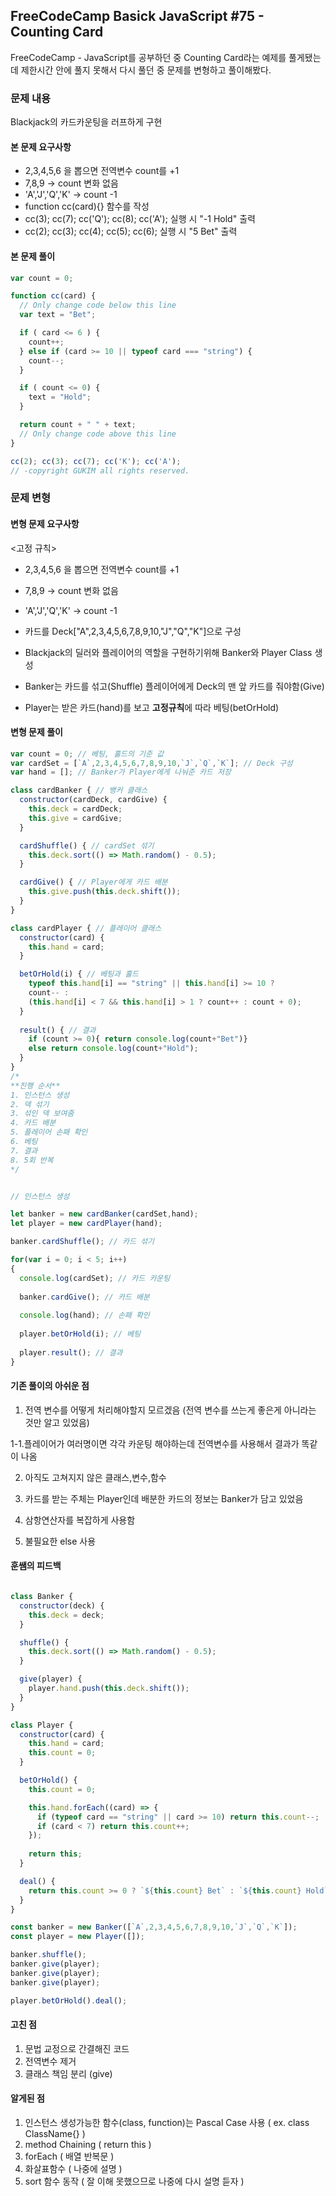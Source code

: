 ## FreeCodeCamp Basick JavaScript #75 - Counting Card
FreeCodeCamp - JavaScript를 공부하던 중 Counting Card라는 예제를 풀게됐는데
제한시간 안에 풀지 못해서 다시 풀던 중 문제를 변형하고 풀이해봤다.

### 문제 내용
Blackjack의 카드카운팅을 러프하게 구현

#### 본 문제 요구사항
- 2,3,4,5,6 을 뽑으면 전역변수 count를 +1
- 7,8,9 -> count 변화 없음
- 'A','J','Q','K' -> count -1
- function cc(card){} 함수를 작성
- cc(3); cc(7); cc('Q'); cc(8); cc('A'); 실행 시 "-1 Hold" 출력
- cc(2); cc(3); cc(4); cc(5); cc(6); 실행 시 "5 Bet" 출력

#### 본 문제 풀이
```js
var count = 0;

function cc(card) {
  // Only change code below this line
  var text = "Bet";

  if ( card <= 6 ) {
    count++;
  } else if (card >= 10 || typeof card === "string") {
    count--;
  }

  if ( count <= 0) {
    text = "Hold";
  }

  return count + " " + text;
  // Only change code above this line
}

cc(2); cc(3); cc(7); cc('K'); cc('A');
// -copyright GUKIM all rights reserved.
```

### 문제 변형

#### 변형 문제 요구사항
<고정 규칙>
- 2,3,4,5,6 을 뽑으면 전역변수 count를 +1
- 7,8,9 -> count 변화 없음
- 'A','J','Q','K' -> count -1

- 카드를 Deck["A",2,3,4,5,6,7,8,9,10,"J","Q","K"]으로 구성
- Blackjack의 딜러와 플레이어의 역할을 구현하기위해 Banker와 Player Class 생성
- Banker는 카드를 섞고(Shuffle) 플레이어에게 Deck의 맨 앞 카드를 줘야함(Give)
- Player는 받은 카드(hand)를 보고 **고정규칙**에 따라 베팅(betOrHold)


#### 변형 문제 풀이
```js
var count = 0; // 베팅, 홀드의 기준 값
var cardSet = [`A`,2,3,4,5,6,7,8,9,10,`J`,`Q`,`K`]; // Deck 구성
var hand = []; // Banker가 Player에게 나눠준 카드 저장

class cardBanker { // 뱅커 클래스
  constructor(cardDeck, cardGive) {
    this.deck = cardDeck;
    this.give = cardGive;
  }

  cardShuffle() { // cardSet 섞기
    this.deck.sort(() => Math.random() - 0.5);
  }

  cardGive() { // Player에게 카드 배분
    this.give.push(this.deck.shift());
  }
}

class cardPlayer { // 플레이어 클래스
  constructor(card) {
    this.hand = card;
  }

  betOrHold(i) { // 베팅과 홀드 
    typeof this.hand[i] == "string" || this.hand[i] >= 10 ?
    count-- : 
    (this.hand[i] < 7 && this.hand[i] > 1 ? count++ : count + 0);
  }
  
  result() { // 결과
    if (count >= 0){ return console.log(count+"Bet")}
    else return console.log(count+"Hold");
  }
}
/*
**진행 순서**
1. 인스턴스 생성
2. 덱 섞기
3. 섞인 덱 보여줌
4. 카드 배분
5. 플레이어 손패 확인
6. 베팅
7. 결과
8. 5회 반복
*/


// 인스턴스 생성

let banker = new cardBanker(cardSet,hand);
let player = new cardPlayer(hand);

banker.cardShuffle(); // 카드 섞기

for(var i = 0; i < 5; i++) 
{
  console.log(cardSet); // 카드 카운팅
  
  banker.cardGive(); // 카드 배분
  
  console.log(hand); // 손패 확인
  
  player.betOrHold(i); // 베팅
  
  player.result(); // 결과
}
```

#### 기존 풀이의 아쉬운 점
1. 전역 변수를 어떻게 처리해야할지 모르겠음 (전역 변수를 쓰는게 좋은게 아니라는 것만 알고 있었음)

1-1.플레이어가 여러명이면 각각 카운팅 해야하는데 전역변수를 사용해서 결과가 똑같이 나옴

2. 아직도 고쳐지지 않은 클래스,변수,함수 

3. 카드를 받는 주체는 Player인데 배분한 카드의 정보는 Banker가 담고 있었음

4. 삼항연산자를 복잡하게 사용함

5. 불필요한 else 사용


#### 훈쌤의 피드백

```js

class Banker {
  constructor(deck) {
    this.deck = deck;
  }

  shuffle() {
    this.deck.sort(() => Math.random() - 0.5);
  }

  give(player) {
    player.hand.push(this.deck.shift());
  }
}

class Player {
  constructor(card) {
    this.hand = card;
    this.count = 0;
  }

  betOrHold() {
    this.count = 0;

    this.hand.forEach((card) => {
      if (typeof card == "string" || card >= 10) return this.count--;
      if (card < 7) return this.count++;
    });
    
    return this;
  }

  deal() {
    return this.count >= 0 ? `${this.count} Bet` : `${this.count} Hold`;
  }
}

const banker = new Banker([`A`,2,3,4,5,6,7,8,9,10,`J`,`Q`,`K`]);
const player = new Player([]);

banker.shuffle();
banker.give(player);
banker.give(player);
banker.give(player);

player.betOrHold().deal();

```

#### 고친 점
1. 문법 교정으로 간결해진 코드
2. 전역변수 제거
3. 클래스 책임 분리 (give)

#### 알게된 점
1. 인스턴스 생성가능한 함수(class, function)는 Pascal Case 사용 ( ex. class ClassName{} )
2. method Chaining ( return this )
3. forEach ( 배열 반복문 )
4. 화살표함수 ( 나중에 설명 )
5. sort 함수 동작 ( 잘 이해 못했으므로 나중에 다시 설명 듣자 )




